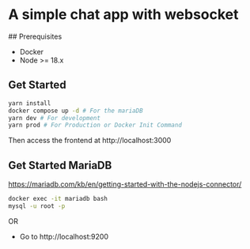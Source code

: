 # A simple chat app with websocket

## Prerequisites

- Docker
- Node >= 18.x

## Get Started

```bash
yarn install
docker compose up -d # For the mariaDB
yarn dev # For development
yarn prod # For Production or Docker Init Command
```

Then access the frontend at http://localhost:3000

## Get Started MariaDB

https://mariadb.com/kb/en/getting-started-with-the-nodejs-connector/

```bash
docker exec -it mariadb bash
mysql -u root -p
```

OR

- Go to http://localhost:9200
